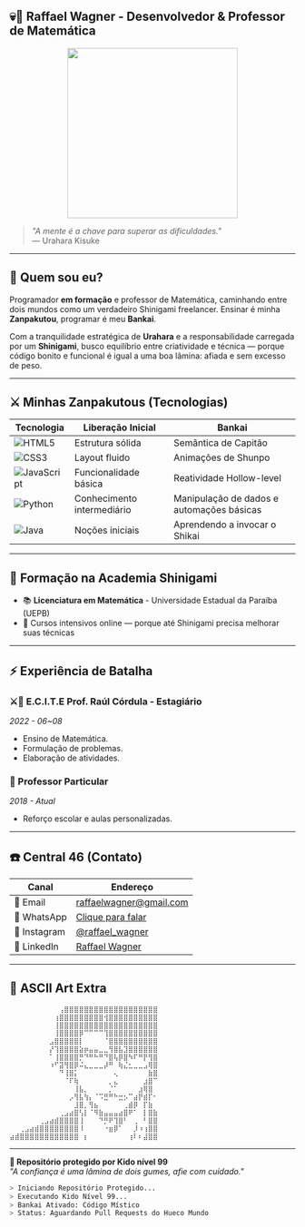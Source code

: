 ## 💀🖤 Raffael Wagner - Desenvolvedor & Professor de Matemática
<p align="center">
  <img src="https://media2.giphy.com/media/v1.Y2lkPTc5MGI3NjExNXFsY2R2ajYxczlxYjlwMjh1dDZ2cWc3bGtqNDdvYmlvc3BzOWxzdiZlcD12MV9pbnRlcm5hbF9naWZfYnlfaWQmY3Q9Zw/aDS8SjVtS3Mwo/giphy.gif" width="300">
</p>

> *"A mente é a chave para superar as dificuldades."*  
> — Urahara Kisuke

---
## 🌊 Quem sou eu?
Programador **em formação** e professor de Matemática, caminhando entre dois mundos como um verdadeiro Shinigami freelancer. Ensinar é minha **Zanpakutou**, programar é meu **Bankai**.

Com a tranquilidade estratégica de **Urahara** e a responsabilidade carregada por um **Shinigami**, busco equilíbrio entre criatividade e técnica — porque código bonito e funcional é igual a uma boa lâmina: afiada e sem excesso de peso.

---

## ⚔️ Minhas Zanpakutous (Tecnologias)
| Tecnologia | Liberação Inicial | Bankai |
|---|---|---|
| ![HTML5](https://img.shields.io/badge/HTML5-E34F26?style=for-the-badge&logo=html5&logoColor=white) | Estrutura sólida | Semântica de Capitão |
| ![CSS3](https://img.shields.io/badge/CSS3-1572B6?style=for-the-badge&logo=css3&logoColor=white) | Layout fluido | Animações de Shunpo |
| ![JavaScript](https://img.shields.io/badge/JavaScript-F7DF1E?style=for-the-badge&logo=javascript&logoColor=black) | Funcionalidade básica | Reatividade Hollow-level |
| ![Python](https://img.shields.io/badge/Python-3776AB?style=for-the-badge&logo=python&logoColor=white) | Conhecimento intermediário | Manipulação de dados e automações básicas |
| ![Java](https://img.shields.io/badge/Java-007396?style=for-the-badge&logo=java&logoColor=white) | Noções iniciais | Aprendendo a invocar o Shikai |

---

## 📖 Formação na Academia Shinigami
- 📚 **Licenciatura em Matemática** - Universidade Estadual da Paraíba (UEPB)  
- 📱 Cursos intensivos online — porque até Shinigami precisa melhorar suas técnicas

---

## ⚡ Experiência de Batalha
### ⚔️🏢 E.C.I.T.E Prof. Raúl Córdula - Estagiário
_2022 - 06~08_  
- Ensino de Matemática.
- Formulação de problemas.
- Elaboração de atividades.

### 🎯 Professor Particular
_2018 - Atual_  
- Reforço escolar e aulas personalizadas.

---

## ☎️ Central 46 (Contato)
| Canal | Endereço |
|---|---|
| 📧 Email | [raffaelwagner@gmail.com](mailto:raffaelwagner@gmail.com) |
| 📱 WhatsApp | [Clique para falar](https://wa.me/5583986740915) |
| 📸 Instagram | [@raffael_wagner](https://www.instagram.com/raffael_wagner/) |
| 🔗 LinkedIn | [Raffael Wagner](https://www.linkedin.com/in/raffael-wagner-654b2b191/) |

---

## 🎇 ASCII Art Extra

```text
⠀⠀⠀⠀⠀⠀⠀⠀⠀⠀⢠⣿⣿⣿⣿⣿⣿⣿⣿⣿⣿⣿⣿⣿⣿⣿⣿⣿⣿⣿
⠀⠀⠀⠀⠀⠀⠀⠀⠀⢰⣿⣿⣿⣿⣿⣿⣿⣿⣿⢺⣿⣿⣿⣿⣿⣿⣿⣿⣿⣿
⠀⠀⠀⠀⠀⠀⠀⠀⠀⢸⣿⣿⣿⣿⣿⣿⣿⣿⣿⣿⣿⣿⣿⣿⣿⣿⣿⣿⣿⣿
⠀⠀⠀⠀⠀⠀⠀⠀⠀⢸⣿⣿⣿⣿⡿⠉⠉⠉⠉⢹⣿⣿⣿⣿⣿⣿⣿⣿⣿⣿
⠀⠀⠀⠀⠀⠀⠀⠀⣠⣿⣿⣿⣿⣿⡇⠀⠀⠀⠀⠈⣿⣿⣿⣿⣿⣿⣿⣿⣿⣿
⠀⠀⠀⠀⠀⠀⠀⠀⡜⢹⣿⣿⣿⣿⣵⡶⣤⣤⣀⣀⢻⣿⣧⣹⣿⣿⣿⣿⣿⣿
⠀⠀⠀⠀⠀⠀⠀⠀⠁⢸⣿⣿⣿⣿⡛⠙⠛⠓⠛⠙⣿⢧⡿⣿⠳⠏⠛⡟⢻⣿
⠀⠀⠀⠀⠀⠀⠀⠀⠰⠋⣽⢻⣿⡿⠬⣄⣀⣀⣀⡼⠛⠀⢷⣌⣂⣀⣀⣠⢿⣿
⠀⠀⠀⠀⠀⠀⠀⠀⠀⠀⠙⢸⣿⡅⠀⠀⠀⠀⠀⠀⠀⢄⠀⠀⠀⠀⠀⠀⣷⣿
⠀⠀⠀⠀⠀⠀⠀⠀⠀⠀⠀⠈⠏⢷⠀⠀⠀⠀⠀⠀⡀⣄⠀⠀⠀⠀⠀⣰⣿⠉
⠀⠀⠀⠀⠀⠀⠀⠀⠀⠀⠀⠀⠀⢸⣧⡀⠀⠀⠀⠀⡈⠁⠀⠀⠀⠀⣰⢿⣿⠀
⠀⠀⠀⠀⠀⠀⠀⠀⠀⠀⠀⠀⡠⢻⣧⢳⡄⠈⠩⣛⠛⠓⣒⡢⠉⣴⡟⣾⡏⠂
⠀⠀⠀⠀⠀⠀⠀⠀⠀⠀⠀⠀⠀⣸⣿⡀⢻⣦⠀⠀⠀⠀⠀⢀⣾⡿⠀⡏⣷⠀
⠀⠀⠀⠀⠀⠀⠀⠀⠀⠀⢀⣠⣴⣿⢣⡇⠈⠻⣷⣤⣤⣤⣴⣿⠟⠁⠀⡇⣿⣷
⠀⠀⠀⠀⠀⠀⢀⣠⣴⣾⣿⣿⣿⣿⢸⠀⠀⠀⠙⡛⠟⢹⣿⠃⠀⢀⠀⠃⣿⣿
⠀⠀⢀⣠⣴⣾⣿⣿⣿⣿⣿⣿⣿⣿⠸⠀⠀⠀⠀⠐⣶⡿⠁⠀⠀⡸⠰⢰⣿⣿
⣴⣾⣿⣿⣿⣿⣿⣿⣿⣿⣿⣿⣿⣿⠀⡆⠀⠀⠀⠀⠀⠀⠀⠀⢰⠇⠆⣼⣿⣿      
```

---

**🔗 Repositório protegido por Kido nível 99**  
*"A confiança é uma lâmina de dois gumes, afie com cuidado."*
```sh
> Iniciando Repositório Protegido...
> Executando Kido Nível 99...
> Bankai Ativado: Código Místico
> Status: Aguardando Pull Requests do Hueco Mundo
